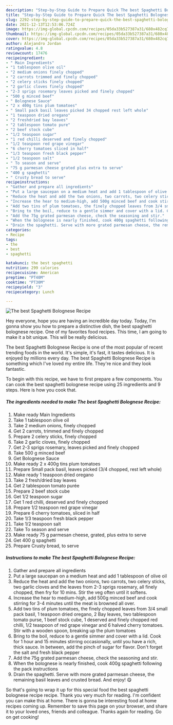 ```yaml
---
description: "Step-by-Step Guide to Prepare Quick The best Spaghetti Bolognese Recipe"
title: "Step-by-Step Guide to Prepare Quick The best Spaghetti Bolognese Recipe"
slug: 2292-step-by-step-guide-to-prepare-quick-the-best-spaghetti-bolognese-recipe
date: 2021-12-13T12:53:06.724Z
image: https://img-global.cpcdn.com/recipes/05da33b527387a31/680x482cq70/the-best-spaghetti-bolognese-recipe-recipe-main-photo.jpg
thumbnail: https://img-global.cpcdn.com/recipes/05da33b527387a31/680x482cq70/the-best-spaghetti-bolognese-recipe-recipe-main-photo.jpg
cover: https://img-global.cpcdn.com/recipes/05da33b527387a31/680x482cq70/the-best-spaghetti-bolognese-recipe-recipe-main-photo.jpg
author: Alejandro Jordan
ratingvalue: 4.8
reviewcount: 17476
recipeingredient:
- " Main Ingredients"
- "1 tablespoon olive oil"
- "2 medium onions finely chopped"
- "2 carrots trimmed and finely chopped"
- "2 celery sticks finely chopped"
- "2 garlic cloves finely chopped"
- "2-3 sprigs rosemary leaves picked and finely chopped"
- "500 g minced beef"
- " Bolognese Sauce"
- "2 x 400g tins plum tomatoes"
- " Small pack basil leaves picked 34 chopped rest left whole"
- "1 teaspoon dried oregano"
- "2 freshdried bay leaves"
- "2 tablespoon tomato pure"
- "2 beef stock cube"
- "1/2 teaspoon sugar"
- "1 red chilli deserved and finely chopped"
- "1/2 teaspoon red grape vinegar"
- "6 cherry tomatoes sliced in half"
- "1/3 teaspoon fresh black pepper"
- "1/2 teaspoon salt"
- " To season and serve"
- "75 g parmesan cheese grated plus extra to serve"
- "400 g spaghetti"
- " Crusty bread to serve"
recipeinstructions:
- "Gather and prepare all ingredients"
- "Put a large saucepan on a medium heat and add 1 tablespoon of olive oil"
- "Reduce the heat and add the two onions, two carrots, two celery sticks, two garlic cloves and the leaves from 2-3 sprigs rosemary, all finely chopped, then fry for 10 mins. Stir the veg often until it softens."
- "Increase the hear to medium-high, add 500g minced beef and cook stirring for 3-4 minutes until the meat is browned all over."
- "Add two tins of plum tomatoes, the finely chopped leaves from 3/4 small pack basil, 1 teaspoon dried oregano, 2 Bay leaves, two tablespoon tomato purse, 1 beef stock cube, 1 deserved and finely chopped red chilli, 1/2 teaspoon of red grape vinegar and 6 halved cherry tomatoes. Stir with a wooden spoon, breaking up the plum tomatoes"
- "Bring to the boil, reduce to a gentle simmer and cover with a lid. Cook for 1 hour and 15 minutes stirring occasionally, until you have a rich, thick sauce. In between, add the pinch of sugar for flavor. Don&#39;t forget the salt and fresh black pepper"
- "Add the 75g grated parmesan cheese, check the seasoning and stir."
- "When the bolognese is nearly finished, cook 400g spaghetti following the pack instructions"
- "Drain the spaghetti. Serve with more grated parmesan cheese, the remaining basil leaves and crusted bread. And enjoy! 😋"
categories:
- Recipe
tags:
- the
- best
- spaghetti

katakunci: the best spaghetti 
nutrition: 299 calories
recipecuisine: American
preptime: "PT40M"
cooktime: "PT30M"
recipeyield: "3"
recipecategory: Lunch

---
```



![The best Spaghetti Bolognese Recipe](https://img-global.cpcdn.com/recipes/05da33b527387a31/680x482cq70/the-best-spaghetti-bolognese-recipe-recipe-main-photo.jpg)

Hey everyone, hope you are having an incredible day today. Today, I'm gonna show you how to prepare a distinctive dish, the best spaghetti bolognese recipe. One of my favorites food recipes. This time, I am going to make it a bit unique. This will be really delicious.

The best Spaghetti Bolognese Recipe is one of the most popular of recent trending foods in the world. It's simple, it's fast, it tastes delicious. It is enjoyed by millions every day. The best Spaghetti Bolognese Recipe is something which I've loved my entire life. They're nice and they look fantastic.




To begin with this recipe, we have to first prepare a few components. You can cook the best spaghetti bolognese recipe using 25 ingredients and 9 steps. Here is how you cook that.

<!--inarticleads1-->

##### The ingredients needed to make The best Spaghetti Bolognese Recipe:

1. Make ready  Main Ingredients
1. Take 1 tablespoon olive oil
1. Take 2 medium onions, finely chopped
1. Get 2 carrots, trimmed and finely chopped
1. Prepare 2 celery sticks, finely chopped
1. Take 2 garlic cloves, finely chopped
1. Get 2-3 sprigs rosemary, leaves picked and finely chopped
1. Take 500 g minced beef
1. Get  Bolognese Sauce
1. Make ready 2 x 400g tins plum tomatoes
1. Prepare  Small pack basil, leaves picked (3/4 chopped, rest left whole)
1. Make ready 1 teaspoon dried oregano
1. Take 2 fresh/dried bay leaves
1. Get 2 tablespoon tomato purée
1. Prepare 2 beef stock cube
1. Get 1/2 teaspoon sugar
1. Get 1 red chilli, deserved and finely chopped
1. Prepare 1/2 teaspoon red grape vinegar
1. Prepare 6 cherry tomatoes, sliced in half
1. Take 1/3 teaspoon fresh black pepper
1. Take 1/2 teaspoon salt
1. Take  To season and serve
1. Make ready 75 g parmesan cheese, grated, plus extra to serve
1. Get 400 g spaghetti
1. Prepare  Crusty bread, to serve




<!--inarticleads2-->

##### Instructions to make The best Spaghetti Bolognese Recipe:

1. Gather and prepare all ingredients
1. Put a large saucepan on a medium heat and add 1 tablespoon of olive oil
1. Reduce the heat and add the two onions, two carrots, two celery sticks, two garlic cloves and the leaves from 2-3 sprigs rosemary, all finely chopped, then fry for 10 mins. Stir the veg often until it softens.
1. Increase the hear to medium-high, add 500g minced beef and cook stirring for 3-4 minutes until the meat is browned all over.
1. Add two tins of plum tomatoes, the finely chopped leaves from 3/4 small pack basil, 1 teaspoon dried oregano, 2 Bay leaves, two tablespoon tomato purse, 1 beef stock cube, 1 deserved and finely chopped red chilli, 1/2 teaspoon of red grape vinegar and 6 halved cherry tomatoes. Stir with a wooden spoon, breaking up the plum tomatoes
1. Bring to the boil, reduce to a gentle simmer and cover with a lid. Cook for 1 hour and 15 minutes stirring occasionally, until you have a rich, thick sauce. In between, add the pinch of sugar for flavor. Don&#39;t forget the salt and fresh black pepper
1. Add the 75g grated parmesan cheese, check the seasoning and stir.
1. When the bolognese is nearly finished, cook 400g spaghetti following the pack instructions
1. Drain the spaghetti. Serve with more grated parmesan cheese, the remaining basil leaves and crusted bread. And enjoy! 😋




So that's going to wrap it up for this special food the best spaghetti bolognese recipe recipe. Thank you very much for reading. I'm confident you can make this at home. There is gonna be interesting food at home recipes coming up. Remember to save this page on your browser, and share it to your loved ones, friends and colleague. Thanks again for reading. Go on get cooking!
